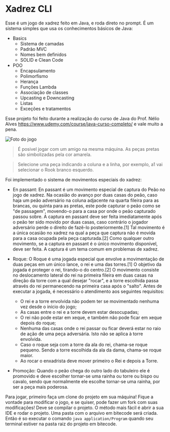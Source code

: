 # Xadrez CLI

Esse é um jogo de xadrez feito em Java, e roda direto no prompt. É um sistema simples que usa os conhecimentos básicos de Java:
* Basics
    * Sistema de camadas
    * Padrão MVC
    * Nomes bem definidos
    * SOLID e Clean Code
* POO
    * Encapsulamento
    * Polimorfismo
    * Herança
    * Funções Lambda
    * Associação de classes
    * Upcasting e Downcasting
    * Listas
    * Exceções e tratamentos

Esse projeto foi feito durante a realização do curso de Java do Prof. Nélio Alves https://www.udemy.com/course/java-curso-completo/ e vale muito a pena.

![Foto do jogo](https://i.ibb.co/k14Msmn/Captura-de-tela-de-2020-09-14-02-12-32.png)

>É posivel jogar com um amigo na mesma máquina. As peças pretas são simbolizadas pela cor amarela.

>Selecione uma peça indicando a coluna e a linha, por exemplo, a1 vai selecionar o Rook branco esquerdo.

Foi implementado o sistema de movimentos especiais do xadrez:
* En passant: En passant é um movimento especial de captura do Peão no jogo de xadrez. Na ocasião do avanço por duas casas do peão, caso haja um peão adversário na coluna adjacente na quarta fileira para as brancas, ou quinta para as pretas, este pode capturar o peão como se "de passagem", movendo-o para a casa por onde o peão capturado passou sobre. A captura en passant deve ser feita imediatamente após o peão ter sido movido por duas casas, caso contrário o jogador adversário perde o direito de fazê-lo posteriormente.[1] Tal movimento é a única ocasião no xadrez na qual a peça que captura não é movida para a casa ocupada pela peça capturada.[2] Como qualquer outro movimento, se a captura en passant é o único movimento disponível, deve ser feita. A captura é um tema comum em problemas de xadrez.

* Roque: O Roque é uma jogada especial que envolve a movimentação de duas peças em um único lance, o rei e uma das torres.[1] O objetivo da jogada é proteger o rei, tirando-o do centro.[2]
O movimento consiste no deslocamento lateral do rei na primeira fileira em duas casas na direção da torre com a qual desejar "rocar", e a torre escolhida passa através do rei permanecendo na primeira casa após o "salto".
Antes de executar a jogada, é necessário o atendimento aos seguintes requisitos:
    *  O rei e a torre envolvida não podem ter se movimentado nenhuma vez desde o início do jogo;
    * As casas entre o rei e a torre devem estar desocupadas;
    * O rei não pode estar em xeque, e também não pode ficar em xeque depois do roque;
    * Nenhuma das casas onde o rei passar ou ficar deverá estar no raio de ação de uma peça adversária. Isto não se aplica à torre envolvida.
    * Caso o roque seja com a torre da ala do rei, chama-se roque pequeno. Sendo a torre escolhida da ala da dama, chama-se roque maior.
    * Ao rocar o enxadrista deve mover primeiro o Rei e depois a Torre.
    
* Promoção: Quando o peão chega do outro lado do tabuleiro ele é promovido e deve escolher tornar-se uma rainha ou torre ou bispo ou cavalo, sendo que normalmente ele escolhe tornar-se uma rainha, por ser a peça mais poderosa.

Para jogar, primeiro faça um clone do projeto em sua máquina! Fique a vontade para modificar o jogo, e se quiser, pode fazer um fork com suas modificações!
Deve se compilar o projeto. O método mais fácil é abrir a sua IDE e rodar o projeto. Uma pasta com o arquivo em bitecode será criada. Então é so executar o comando ```java application/Program``` quando seu terminal estiver na pasta raiz do projeto em bitecode.
